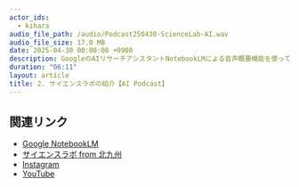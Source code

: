 ```yaml
---
actor_ids:
  - kihara
audio_file_path: /audio/Podcast250430-ScienceLab-AI.wav
audio_file_size: 17.0 MB
date: 2025-04-30 00:00:00 +0900
description: GoogleのAIリサーチアシスタントNotebookLMによる音声概要機能を使って、サイエンスラボを紹介するPodcastを生成しました。AIの進化を感じるとともに、サイエンスラボにも興味を持ってもらえると思います。ぜひ聞いてみてください。　
duration: "06:11"
layout: article
title: 2. サイエンスラボの紹介【AI Podcast】
---
```


## 関連リンク

- [Google NotebookLM](https://notebooklm.google/)
- [サイエンスラボ from 北九州](https://www.kitakyusciencegirl.org)
- [Instagram](https://www.instagram.com/kitakyusciencegirl/)
- [YouTube](https://www.youtube.com/channel/UC7yCsLnSDirUO5hfbjijETQ)
